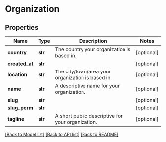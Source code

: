 # Organization

## Properties
Name | Type | Description | Notes
------------ | ------------- | ------------- | -------------
**country** | **str** | The country your organization is based in. | [optional] 
**created_at** | **str** |  | [optional] 
**location** | **str** | The city/town/area your organization is based in. | [optional] 
**name** | **str** | A descriptive name for your organization. | [optional] 
**slug** | **str** |  | [optional] 
**slug_perm** | **str** |  | [optional] 
**tagline** | **str** | A short public descriptive for your organization. | [optional] 

[[Back to Model list]](../README.md#documentation-for-models) [[Back to API list]](../README.md#documentation-for-api-endpoints) [[Back to README]](../README.md)


